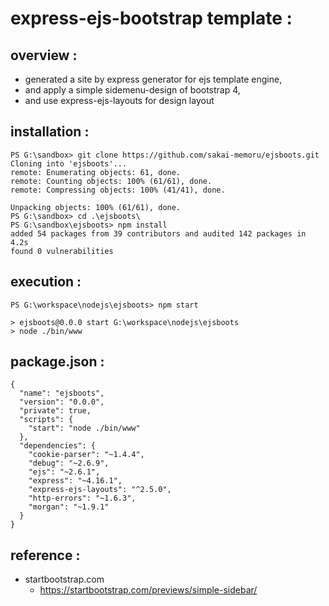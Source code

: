 # express-ejs-bootstrap template :

## overview :
- generated a site by express generator for ejs template engine,
- and apply a simple sidemenu-design of bootstrap 4,
- and use express-ejs-layouts for design layout

## installation :
```
PS G:\sandbox> git clone https://github.com/sakai-memoru/ejsboots.git
Cloning into 'ejsboots'...
remote: Enumerating objects: 61, done.
remote: Counting objects: 100% (61/61), done.
remote: Compressing objects: 100% (41/41), done.

Unpacking objects: 100% (61/61), done.
PS G:\sandbox> cd .\ejsboots\
PS G:\sandbox\ejsboots> npm install
added 54 packages from 39 contributors and audited 142 packages in 4.2s
found 0 vulnerabilities
```

## execution :
```
PS G:\workspace\nodejs\ejsboots> npm start

> ejsboots@0.0.0 start G:\workspace\nodejs\ejsboots
> node ./bin/www
```

## package.json :
```
{
  "name": "ejsboots",
  "version": "0.0.0",
  "private": true,
  "scripts": {
    "start": "node ./bin/www"
  },
  "dependencies": {
    "cookie-parser": "~1.4.4",
    "debug": "~2.6.9",
    "ejs": "~2.6.1",
    "express": "~4.16.1",
    "express-ejs-layouts": "^2.5.0",
    "http-errors": "~1.6.3",
    "morgan": "~1.9.1"
  }
}
````

## reference :
- startbootstrap.com
  - https://startbootstrap.com/previews/simple-sidebar/
